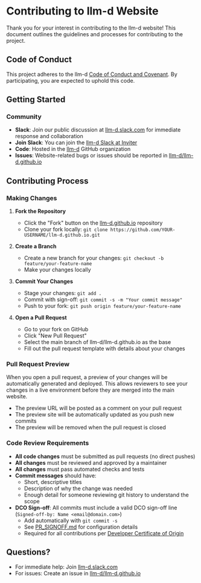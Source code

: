 # Contributing to llm-d Website

Thank you for your interest in contributing to the llm-d website! This document outlines the guidelines and processes for contributing to the project.

## Code of Conduct

This project adheres to the llm-d [Code of Conduct and Covenant](https://github.com/llm-d/llm-d/blob/dev/CODE_OF_CONDUCT.md). By participating, you are expected to uphold this code.

## Getting Started

### Community

- **Slack**: Join our public discussion at [llm-d.slack.com](https://llm-d.slack.com) for immediate response and collaboration
- **Join Slack**: You can join the [llm-d Slack at Inviter](https://inviter.co/llm-d-slack)
- **Code**: Hosted in the [llm-d](https://github.com/llm-d) GitHub organization
- **Issues**: Website-related bugs or issues should be reported in [llm-d/llm-d.github.io](https://github.com/llm-d/llm-d.github.io)

## Contributing Process

### Making Changes

1. **Fork the Repository**
   - Click the "Fork" button on the [llm-d.github.io](https://github.com/llm-d/llm-d.github.io) repository
   - Clone your fork locally: `git clone https://github.com/YOUR-USERNAME/llm-d.github.io.git`

2. **Create a Branch**
   - Create a new branch for your changes: `git checkout -b feature/your-feature-name`
   - Make your changes locally

3. **Commit Your Changes**
   - Stage your changes: `git add .`
   - Commit with sign-off: `git commit -s -m "Your commit message"`
   - Push to your fork: `git push origin feature/your-feature-name`

4. **Open a Pull Request**
   - Go to your fork on GitHub
   - Click "New Pull Request"
   - Select the main branch of llm-d/llm-d.github.io as the base
   - Fill out the pull request template with details about your changes

### Pull Request Preview

When you open a pull request, a preview of your changes will be automatically generated and deployed. This allows reviewers to see your changes in a live environment before they are merged into the main website.

- The preview URL will be posted as a comment on your pull request
- The preview site will be automatically updated as you push new commits
- The preview will be removed when the pull request is closed

### Code Review Requirements

- **All code changes** must be submitted as pull requests (no direct pushes)
- **All changes** must be reviewed and approved by a maintainer
- **All changes** must pass automated checks and tests
- **Commit messages** should have:
  - Short, descriptive titles
  - Description of why the change was needed
  - Enough detail for someone reviewing git history to understand the scope
- **DCO Sign-off**: All commits must include a valid DCO sign-off line (`Signed-off-by: Name <email@domain.com>`)
  - Add automatically with `git commit -s`
  - See [PR_SIGNOFF.md](https://github.com/llm-d/llm-d/blob/dev/PR_SIGNOFF.md) for configuration details
  - Required for all contributions per [Developer Certificate of Origin](https://developercertificate.org/)

## Questions?

- For immediate help: Join [llm-d.slack.com](https://llm-d.slack.com)
- For issues: Create an issue in [llm-d/llm-d.github.io](https://github.com/llm-d/llm-d.github.io)